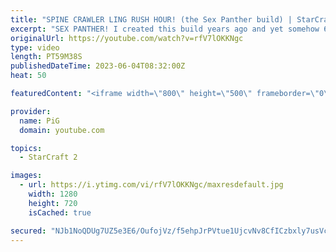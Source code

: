 ```yaml
---
title: "SPINE CRAWLER LING RUSH HOUR! (the Sex Panther build) | StarCraft 2"
excerpt: "SEX PANTHER! I created this build years ago and yet somehow 60% of the time I win every time. -- 🐷 Second Channel for Learning StarCraft 2: https://www.youtube.com/c/PiGRandom 🐷 Third Channel for Daily Pro Casts: https://www.youtube.com/c/PiGCasts -- 🐷 Watch live at https://www.twitch.tv/x5_pig 🐷"
originalUrl: https://youtube.com/watch?v=rfV7lOKKNgc
type: video
length: PT59M38S
publishedDateTime: 2023-06-04T08:32:00Z
heat: 50

featuredContent: "<iframe width=\"800\" height=\"500\" frameborder=\"0\" src=\"https://www.youtube.com/embed/rfV7lOKKNgc\" allow=\"accelerometer; autoplay; encrypted-media; gyroscope; picture-in-picture\" allowfullscreen></iframe>"

provider:
  name: PiG
  domain: youtube.com

topics:
  - StarCraft 2

images:
  - url: https://i.ytimg.com/vi/rfV7lOKKNgc/maxresdefault.jpg
    width: 1280
    height: 720
    isCached: true

secured: "NJb1NoQDUg7UZ5e3E6/OufojVz/f5ehpJrPVtue1UjcvNv8CfICzbxly7usVcHhay+ffIJqX7egBa2JAyzir2bbc/MPSUADdjozsLsKqcJ+2pjZYzOKsB40VUwuj7+ofjTXS1E91aV3u8ROikKpLipI4b0JsaNXxO0+IupkBzpmkdzXzthfx+jbg6JvlGODVHUMeVXH9csNFxkjVNppgdWwtL7cEWTMLg0T5Boy5uhW24zTGNcd9J3rhdE106rIGDkRKdsXm8srDjeMYwe68pOiRv86hmOkW7OtmXXBDK9FAt2Y8xjHfPVYYLxKIDciC25nNF5LnZi/DhmxWCxLKm/OZlpSqIzqUFEYblTlQpxg8gm7daUTyARZp6IWHxfrXSJHMzhY6Ahudw0LI4/bNa9L20rT4b19RU1Kw8rQwr8o=;af2tVmx9hkhOTNFUmYxyCg=="
---
```


